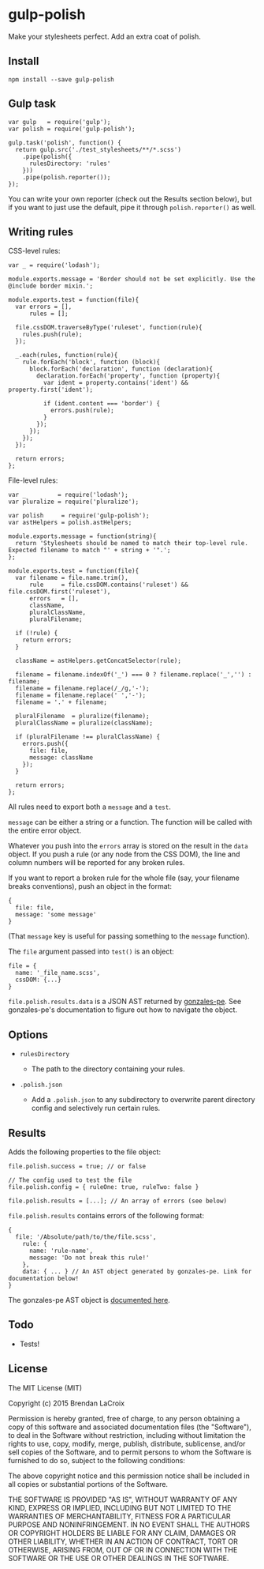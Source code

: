 # gulp-polish

Make your stylesheets perfect. Add an extra coat of polish.

  
## Install
`npm install --save gulp-polish`


## Gulp task
```
var gulp   = require('gulp');
var polish = require('gulp-polish');

gulp.task('polish', function() {
  return gulp.src('./test_stylesheets/**/*.scss')
    .pipe(polish({
      rulesDirectory: 'rules'
    }))
    .pipe(polish.reporter());
});
```

You can write your own reporter (check out the Results section below), but 
if you want to just use the default, pipe it through `polish.reporter()` as well.


## Writing rules

CSS-level rules:
```
var _ = require('lodash');

module.exports.message = 'Border should not be set explicitly. Use the @include border mixin.';

module.exports.test = function(file){
  var errors = [],
      rules = [];

  file.cssDOM.traverseByType('ruleset', function(rule){
    rules.push(rule);
  });

  _.each(rules, function(rule){
    rule.forEach('block', function (block){
      block.forEach('declaration', function (declaration){
        declaration.forEach('property', function (property){
          var ident = property.contains('ident') && property.first('ident');

          if (ident.content === 'border') {
            errors.push(rule);
          }
        });
      });
    });
  });

  return errors;
};
```

File-level rules:
```
var _         = require('lodash');
var pluralize = require('pluralize');

var polish     = require('gulp-polish');
var astHelpers = polish.astHelpers;

module.exports.message = function(string){
  return 'Stylesheets should be named to match their top-level rule. Expected filename to match "' + string + '".';
};

module.exports.test = function(file){
  var filename = file.name.trim(),
      rule     = file.cssDOM.contains('ruleset') && file.cssDOM.first('ruleset'),
      errors   = [],
      className,
      pluralClassName,
      pluralFilename;

  if (!rule) {
    return errors;
  }

  className = astHelpers.getConcatSelector(rule);

  filename = filename.indexOf('_') === 0 ? filename.replace('_','') : filename;
  filename = filename.replace(/_/g,'-');
  filename = filename.replace(' ','-');
  filename = '.' + filename;

  pluralFilename  = pluralize(filename);
  pluralClassName = pluralize(className);

  if (pluralFilename !== pluralClassName) {
    errors.push({
      file: file,
      message: className
    });
  }

  return errors;
};
```

All rules need to export both a `message` and a `test`.

`message` can be either a string or a function. The function will be called with the entire error object.

Whatever you push into the `errors` array is stored on the result in the `data` object. If you push a 
rule (or any node from the CSS DOM), the line and column numbers will be reported for any broken rules.

If you want to report a broken rule for the whole file (say, your filename breaks conventions), push an object
in the format:
```
{
  file: file,
  message: 'some message'
}
```
(That `message` key is useful for passing something to the `message` function).


The `file` argument passed into `test()` is an object: 
```
file = {
  name: '_file_name.scss',
  cssDOM: {...}
}
``` 

`file.polish.results.data` is a JSON AST returned by [gonzales-pe](https://github.com/tonyganch/gonzales-pe/tree/dev#astmapfunction). 
See gonzales-pe's documentation to figure out how to navigate the object.

  
## Options

- `rulesDirectory`
  - The path to the directory containing your rules.

- `.polish.json`
  - Add a `.polish.json` to any subdirectory to overwrite parent directory config and selectively run certain rules.

  
## Results
Adds the following properties to the file object:
```
file.polish.success = true; // or false

// The config used to test the file
file.polish.config = { ruleOne: true, ruleTwo: false }

file.polish.results = [...]; // An array of errors (see below)
```

`file.polish.results` contains errors of the following format:
```
{
  file: '/Absolute/path/to/the/file.scss',
    rule: {
      name: 'rule-name',
      message: 'Do not break this rule!'
    },
    data: { ... } // An AST object generated by gonzales-pe. Link for documentation below!
}
```

The gonzales-pe AST object is [documented here](https://github.com/tonyganch/gonzales-pe/tree/dev#astmapfunction).

## Todo
- Tests!
  
## License

The MIT License (MIT)

Copyright (c) 2015 Brendan LaCroix

Permission is hereby granted, free of charge, to any person obtaining a copy
of this software and associated documentation files (the "Software"), to deal
in the Software without restriction, including without limitation the rights
to use, copy, modify, merge, publish, distribute, sublicense, and/or sell
copies of the Software, and to permit persons to whom the Software is
furnished to do so, subject to the following conditions:

The above copyright notice and this permission notice shall be included in
all copies or substantial portions of the Software.

THE SOFTWARE IS PROVIDED "AS IS", WITHOUT WARRANTY OF ANY KIND, EXPRESS OR
IMPLIED, INCLUDING BUT NOT LIMITED TO THE WARRANTIES OF MERCHANTABILITY,
FITNESS FOR A PARTICULAR PURPOSE AND NONINFRINGEMENT. IN NO EVENT SHALL THE
AUTHORS OR COPYRIGHT HOLDERS BE LIABLE FOR ANY CLAIM, DAMAGES OR OTHER
LIABILITY, WHETHER IN AN ACTION OF CONTRACT, TORT OR OTHERWISE, ARISING FROM,
OUT OF OR IN CONNECTION WITH THE SOFTWARE OR THE USE OR OTHER DEALINGS IN
THE SOFTWARE.